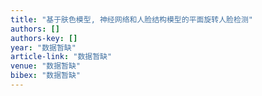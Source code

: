 ```yaml
---
title: "基于肤色模型, 神经网络和人脸结构模型的平面旋转人脸检测"
authors: []
authors-key: []
year: "数据暂缺"
article-link: "数据暂缺"
venue: "数据暂缺"
bibex: "数据暂缺"
---
```

